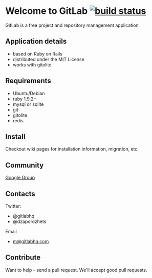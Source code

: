 # Welcome to GitLab [![build status](https://secure.travis-ci.org/gitlabhq/gitlabhq.png)](https://secure.travis-ci.org/gitlabhq/gitlabhq)

GitLab is a free project and repository management application


## Application details

* based on Ruby on Rails
* distributed under the MIT License
* works with gitolite

## Requirements

* Ubuntu/Debian
* ruby 1.9.2+
* mysql or sqlite
* git
* gitolite
* redis

## Install

Checkout wiki pages for installation information, migration, etc.

## Community

[Google Group](https://groups.google.com/group/gitlabhq)

## Contacts

Twitter:

 * @gitlabhq
 * @dzaporozhets 

Email

 * m@gitlabhq.com

## Contribute

Want to help - send a pull request.
We'll accept good pull requests.
